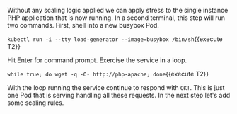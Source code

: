 Without any scaling logic applied we can apply stress to the single instance PHP application that is now running. In a second terminal, this step will run two commands. First, shell into a new busybox Pod.

`kubectl run -i --tty load-generator --image=busybox /bin/sh`{{execute T2}}

Hit Enter for command prompt. Exercise the service in a loop.

`while true; do wget -q -O- http://php-apache; done`{{execute T2}}

With the loop running the service continue to respond with `OK!`. This is just one Pod that is serving handling all these requests. In the next step let's add some scaling rules.

